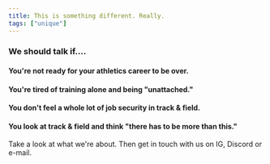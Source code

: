 ```yaml
---
title: This is something different. Really.
tags: ["unique"]
---
```

### We should talk if....

#### You're not ready for your athletics career to be over.  

#### You're tired of training alone and being "unattached."  

#### You don't feel a whole lot of job security in track & field.  

#### You look at track & field and think "there has to be more than this."  

Take a look at what we're about. Then get in touch with us on IG, Discord or e-mail.
